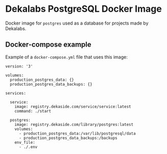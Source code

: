 # Dekalabs PostgreSQL Docker Image

Docker image for `postgres` used as a database for projects made by Dekalabs.

## Docker-compose example

Example of a `docker-compose.yml` file that uses this image:

    version: '3'

    volumes:
      production_postgres_data: {}
      production_postgres_data_backups: {}

    services:

      service:
        image: registry.dekaside.com/service/service:latest
        command: ./start

      postgres:
        image: registry.dekaside.com/library/postgres:latest
        volumes:
          - production_postgres_data:/var/lib/postgresql/data
          - production_postgres_data_backups:/backups
        env_file:
          - ./.env
